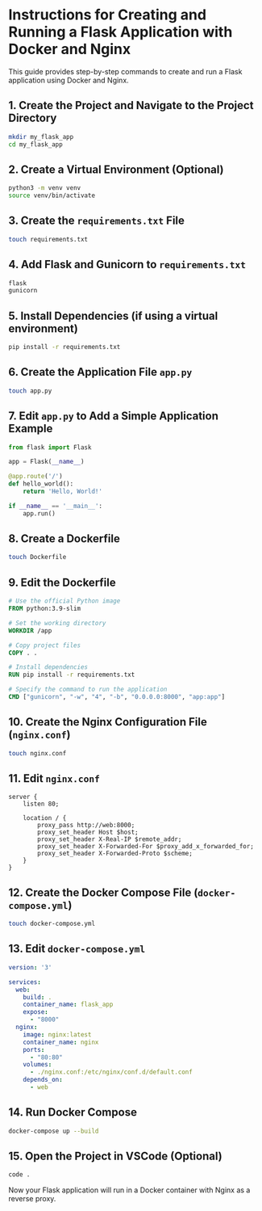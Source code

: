 
# Instructions for Creating and Running a Flask Application with Docker and Nginx

This guide provides step-by-step commands to create and run a Flask application using Docker and Nginx.

## 1. Create the Project and Navigate to the Project Directory
```sh
mkdir my_flask_app
cd my_flask_app
```

## 2. Create a Virtual Environment (Optional)
```sh
python3 -m venv venv
source venv/bin/activate
```

## 3. Create the `requirements.txt` File
```sh
touch requirements.txt
```

## 4. Add Flask and Gunicorn to `requirements.txt`
```txt
flask
gunicorn
```

## 5. Install Dependencies (if using a virtual environment)
```sh
pip install -r requirements.txt
```

## 6. Create the Application File `app.py`
```sh
touch app.py
```

## 7. Edit `app.py` to Add a Simple Application Example
```python
from flask import Flask

app = Flask(__name__)

@app.route('/')
def hello_world():
    return 'Hello, World!'

if __name__ == '__main__':
    app.run()
```

## 8. Create a Dockerfile
```sh
touch Dockerfile
```

## 9. Edit the Dockerfile
```Dockerfile
# Use the official Python image
FROM python:3.9-slim

# Set the working directory
WORKDIR /app

# Copy project files
COPY . .

# Install dependencies
RUN pip install -r requirements.txt

# Specify the command to run the application
CMD ["gunicorn", "-w", "4", "-b", "0.0.0.0:8000", "app:app"]
```

## 10. Create the Nginx Configuration File (`nginx.conf`)
```sh
touch nginx.conf
```

## 11. Edit `nginx.conf`
```nginx
server {
    listen 80;

    location / {
        proxy_pass http://web:8000;
        proxy_set_header Host $host;
        proxy_set_header X-Real-IP $remote_addr;
        proxy_set_header X-Forwarded-For $proxy_add_x_forwarded_for;
        proxy_set_header X-Forwarded-Proto $scheme;
    }
}
```

## 12. Create the Docker Compose File (`docker-compose.yml`)
```sh
touch docker-compose.yml
```

## 13. Edit `docker-compose.yml`
```yaml
version: '3'

services:
  web:
    build: .
    container_name: flask_app
    expose:
      - "8000"
  nginx:
    image: nginx:latest
    container_name: nginx
    ports:
      - "80:80"
    volumes:
      - ./nginx.conf:/etc/nginx/conf.d/default.conf
    depends_on:
      - web
```

## 14. Run Docker Compose
```sh
docker-compose up --build
```

## 15. Open the Project in VSCode (Optional)
```sh
code .
```

Now your Flask application will run in a Docker container with Nginx as a reverse proxy.
